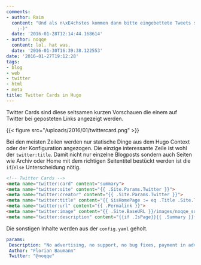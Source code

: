 ```yaml
---
comments:
- author: Raim
  content: "Und als n\xE4chstes kommen dann bitte eingebettete Tweets statt Screenshots?
    ;-)"
  date: '2016-01-28T12:14:44.168614'
- author: noqqe
  content: lol. hat was.
  date: '2016-01-30T16:39:38.122553'
date: '2016-01-27T19:12:28'
tags:
- blog
- web
- twitter
- html
- meta
title: Twitter Cards in Hugo
---
```


Twitter Cards sind diese seltsamen kurzen Vorschauen die einem auf Twitter
bei geposteten Links angezeigt werden.

{{< figure src="/uploads/2016/01/twittercard.png" >}}

Bei den meisten Zeilen werden nur statische Dinge aus dem Hugo Context oder
der Konfiguration angezogen. Die einzige interessante Zeile ist wohl der
`twitter:title`. Damit nicht nur einzelne Blogposts sondern auch Seiten wie
Archiv oder Home mit dem richtigen Seitentitel bestückt werden ist die
`if`/`else` Unterscheidung nötig.

<!--more-->

~~~ html
<!-- Twitter Cards -->
<meta name="twitter:card" content="summary">
<meta name="twitter:site" content="{{ .Site.Params.Twitter }}">
<meta name="twitter:creator" content="{{ .Site.Params.Twitter }}">
<meta name="twitter:title" content="{{ $isHomePage := eq .Title .Site.Title }}{{ .Title }}{{ if eq $isHomePage false }} - {{ .Site.Title }}{{ end }}">
<meta name="twitter:url" content="{{ .Permalink }}">
<meta name="twitter:image" content="{{ .Site.BaseURL }}/images/noqqe_square.png">
<meta name="twitter:description" content="{{if .IsPage}}{{ .Summary }}{{else}}{{.Site.Params.Description}}{{end}}">
~~~

Die sonstigen Inhalte werden aus der `config.yaml` geholt.

~~~ yaml
params:
 Description: "No advertising, no support, no bug fixes, payment in advance."
 Author: "Florian Baumann"
 Twitter: "@noqqe"
~~~
